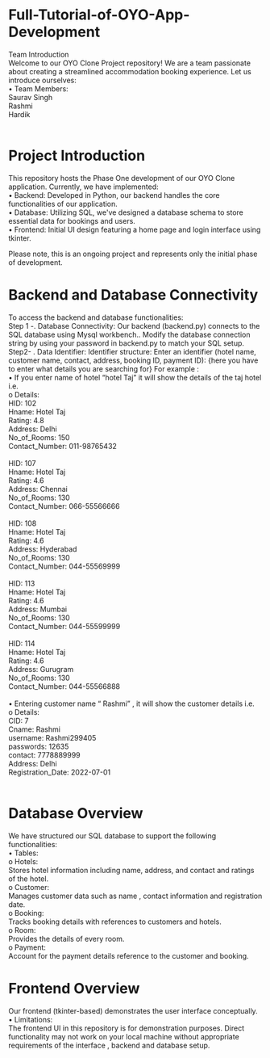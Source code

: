 # Full-Tutorial-of-OYO-App-Development
Team Introduction<br>
Welcome to our OYO Clone Project repository! We are a team passionate about creating a streamlined accommodation booking experience. Let us introduce ourselves:
<br>•	Team Members:
<br>Saurav Singh
<br>	Rashmi
<br>Hardik
<br>
<br>
# Project Introduction<br>
This repository hosts the Phase One development of our OYO Clone application. Currently, we have implemented:<br>
•	Backend:
 Developed in Python, our backend handles the core functionalities of our application.<br>
•	Database: 
Utilizing SQL, we've designed a database schema to store essential data for bookings and users.<br>
•	Frontend: 
Initial UI design featuring a home page and login interface using tkinter.<br>

Please note, this is an ongoing project and represents only the initial phase of development.
<br>
# Backend and Database Connectivity<br>
To access the backend and database functionalities:<br>
Step 1 -.	Database Connectivity:
Our backend (backend.py) connects to the SQL database using Mysql workbench..
Modify the database connection string  by using your password in backend.py to match your SQL setup.
<br>
Step2- .	Data Identifier:
Identifier structure:
Enter an identifier (hotel name, customer name, contact, address, booking ID, payment ID): {here you have to enter what details you are searching for} 
For example :<br>
•	If you enter name of hotel “hotel Taj” it will show the details of the taj hotel i.e.<br>
o	Details:<br>
HID: 102<br>
Hname: Hotel Taj<br>
Rating: 4.8<br>
Address: Delhi<br>
No_of_Rooms: 150<br>
Contact_Number: 011-98765432<br>
<br>
HID: 107<br>
Hname: Hotel Taj<br>
Rating: 4.6<br>
Address: Chennai<br>
No_of_Rooms: 130<br>
Contact_Number: 066-55566666<br>
<br>
HID: 108<br>
Hname: Hotel Taj<br>
Rating: 4.6<br>
Address: Hyderabad<br>
No_of_Rooms: 130<br>
Contact_Number: 044-55569999<br>
<br>
HID: 113<br>
Hname: Hotel Taj<br>
Rating: 4.6<br>
Address: Mumbai<br>
No_of_Rooms: 130<br>
Contact_Number: 044-55599999<br>
<br>
HID: 114<br>
Hname: Hotel Taj<br>
Rating: 4.6<br>
Address: Gurugram<br>
No_of_Rooms: 130<br>
Contact_Number: 044-55566888<br>
<br>
•	Entering customer name “ Rashmi” , it will show the customer details i.e.<br>
o	Details:<br>
CID: 7<br>
Cname: Rashmi<br>
username: Rashmi299405<br>
passwords: 12635<br>
contact: 7778889999<br>
Address: Delhi<br>
Registration_Date: 2022-07-01<br>
<br>
# Database Overview
We have structured our SQL database to support the following functionalities:<br>
•	Tables:<br>
o	Hotels: <br>
Stores hotel information including name, address, and contact and ratings of the hotel.<br> 
o	Customer: <br>
Manages customer data such as name , contact information and registration date.<br>
o	Booking: <br>
Tracks booking details with references to customers and hotels.<br>
o	Room: <br>
Provides the details of every room.<br>
o	Payment: <br>
Account for the payment details reference to the customer and booking.<br>

# Frontend Overview<br>
Our frontend (tkinter-based) demonstrates the user interface conceptually. <br>
•	Limitations:<br>
The frontend UI in this repository is for demonstration purposes.
Direct functionality may not work on your local machine without appropriate requirements of the interface , backend and database setup.
